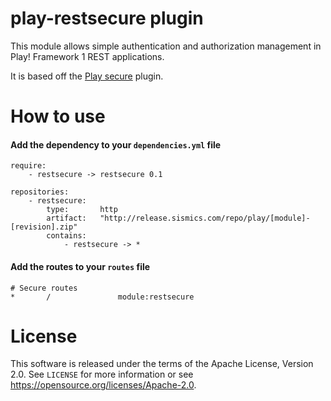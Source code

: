 # play-restsecure plugin

This module allows simple authentication and authorization management in Play! Framework 1 REST applications.

It is based off the [Play secure](https://playframework.com/documentation/1.4.1/secure) plugin.

# How to use

####  Add the dependency to your `dependencies.yml` file

```
require:
    - restsecure -> restsecure 0.1

repositories:
    - restsecure:
        type:       http
        artifact:   "http://release.sismics.com/repo/play/[module]-[revision].zip"
        contains:
            - restsecure -> *
```

####  Add the routes to your `routes` file

```
# Secure routes
*       /               module:restsecure
```

# License

This software is released under the terms of the Apache License, Version 2.0. See `LICENSE` for more
information or see <https://opensource.org/licenses/Apache-2.0>.
